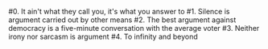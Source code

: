 #0. It ain't what they call you, it's what you answer to
#1. Silence is argument carried out by other means
#2. The best argument against democracy is a five-minute conversation with the average voter
#3. Neither irony nor sarcasm is argument
#4. To infinity and beyond

